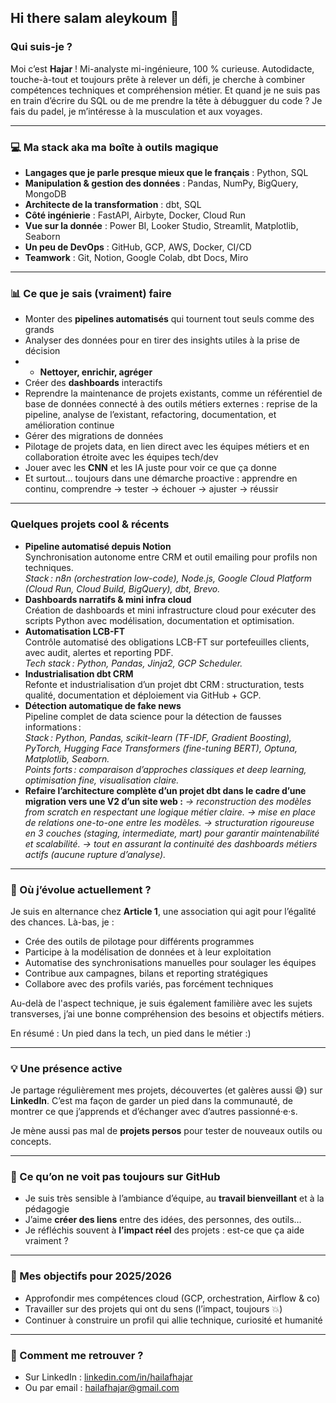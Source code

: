 ## Hi there salam aleykoum 👋
### Qui suis-je ?

Moi c’est **Hajar** ! Mi-analyste mi-ingénieure, 100 % curieuse. 
Autodidacte, touche-à-tout et toujours prête à relever un défi, je cherche à combiner compétences techniques et compréhension métier.
Et quand je ne suis pas en train d’écrire du SQL ou de me prendre la tête à débugguer du code ? Je fais du padel, je m’intéresse à la musculation et aux voyages.

---

### 💻 Ma stack aka ma boîte à outils magique

* **Langages que je parle presque mieux que le français** : Python, SQL
* **Manipulation & gestion des données** : Pandas, NumPy, BigQuery, MongoDB
* **Architecte de la transformation** : dbt, SQL
* **Côté ingénierie** : FastAPI, Airbyte, Docker, Cloud Run
* **Vue sur la donnée** : Power BI, Looker Studio, Streamlit, Matplotlib, Seaborn
* **Un peu de DevOps** : GitHub, GCP, AWS, Docker, CI/CD
* **Teamwork** : Git, Notion, Google Colab, dbt Docs, Miro

---

### 📊 Ce que je sais (vraiment) faire

* Monter des **pipelines automatisés** qui tournent tout seuls comme des grands
* Analyser des données pour en tirer des insights utiles à la prise de décision
* * **Nettoyer, enrichir, agréger**
* Créer des **dashboards** interactifs
* Reprendre la maintenance de projets existants, comme un référentiel de base de données connecté à des outils métiers externes : reprise de la pipeline, analyse de l’existant, refactoring, documentation, et amélioration continue
* Gérer des migrations de données 
* Pilotage de projets data, en lien direct avec les équipes métiers et en collaboration étroite avec les équipes tech/dev
* Jouer avec les **CNN** et les IA juste pour voir ce que ça donne
* Et surtout… toujours dans une démarche proactive : apprendre en continu, comprendre → tester → échouer → ajuster → réussir

---

### Quelques projets cool & récents

* **Pipeline automatisé depuis Notion**  
  Synchronisation autonome entre CRM et outil emailing pour profils non techniques.  
  *Stack : n8n (orchestration low-code), Node.js, Google Cloud Platform (Cloud Run, Cloud Build, BigQuery), dbt, Brevo.*
* **Dashboards narratifs & mini infra cloud**  
  Création de dashboards et mini infrastructure cloud pour exécuter des scripts Python avec modélisation, documentation et optimisation.
* **Automatisation LCB-FT**  
  Contrôle automatisé des obligations LCB-FT sur portefeuilles clients, avec audit, alertes et reporting PDF.  
  *Tech stack : Python, Pandas, Jinja2, GCP Scheduler.*
* **Industrialisation dbt CRM**  
  Refonte et industrialisation d’un projet dbt CRM : structuration, tests qualité, documentation et déploiement via GitHub + GCP.
* **Détection automatique de fake news**  
  Pipeline complet de data science pour la détection de fausses informations :  
  *Stack : Python, Pandas, scikit-learn (TF-IDF, Gradient Boosting), PyTorch, Hugging Face Transformers (fine-tuning BERT), Optuna, Matplotlib, Seaborn.*  
  *Points forts : comparaison d’approches classiques et deep learning, optimisation fine, visualisation claire.*
* **Refaire l’architecture complète d’un **projet dbt** dans le cadre d’une **migration** vers une V2 d’un site web :**
*→ reconstruction des modèles from scratch en respectant une logique métier claire.*
*→ mise en place de relations one-to-one entre les modèles.*
*→ structuration rigoureuse en 3 couches (staging, intermediate, mart) pour garantir maintenabilité et scalabilité.*
*→ tout en assurant la continuité des dashboards métiers actifs (aucune rupture d’analyse).*

---

### 🏢 Où j’évolue actuellement ?

Je suis en alternance chez **Article 1**, une association qui agit pour l’égalité des chances. Là-bas, je :

* Crée des outils de pilotage pour différents programmes
* Participe à la modélisation de données et à leur exploitation
* Automatise des synchronisations manuelles pour soulager les équipes
* Contribue aux campagnes, bilans et reporting stratégiques
* Collabore avec des profils variés, pas forcément techniques

Au-delà de l'aspect technique, je suis également familière avec les sujets transverses, j’ai une bonne compréhension des besoins et objectifs métiers.

En résumé : Un pied dans la tech, un pied dans le métier :)

---

### 💡 Une présence active

Je partage régulièrement mes projets, découvertes (et galères aussi 😅) sur **LinkedIn**. C’est ma façon de garder un pied dans la communauté, de montrer ce que j’apprends et d’échanger avec d’autres passionné·e·s.

Je mène aussi pas mal de **projets persos** pour tester de nouveaux outils ou concepts.

---

### 💬 Ce qu’on ne voit pas toujours sur GitHub

* Je suis très sensible à l’ambiance d’équipe, au **travail bienveillant** et à la pédagogie
* J’aime **créer des liens** entre des idées, des personnes, des outils…
* Je réfléchis souvent à **l’impact réel** des projets : est-ce que ça aide vraiment ?

---

### 🎯 Mes objectifs pour 2025/2026

* Approfondir mes compétences cloud (GCP, orchestration, Airflow & co)
* Travailler sur des projets qui ont du sens (l’impact, toujours 💥)
* Continuer à construire un profil qui allie technique, curiosité et humanité

---

### 📢 Comment me retrouver ?

* Sur LinkedIn : [linkedin.com/in/hailafhajar](https://linkedin.com/in/hailafhajar)
* Ou par email : [hailafhajar@gmail.com](mailto:hailafhajar@gmail.com)

